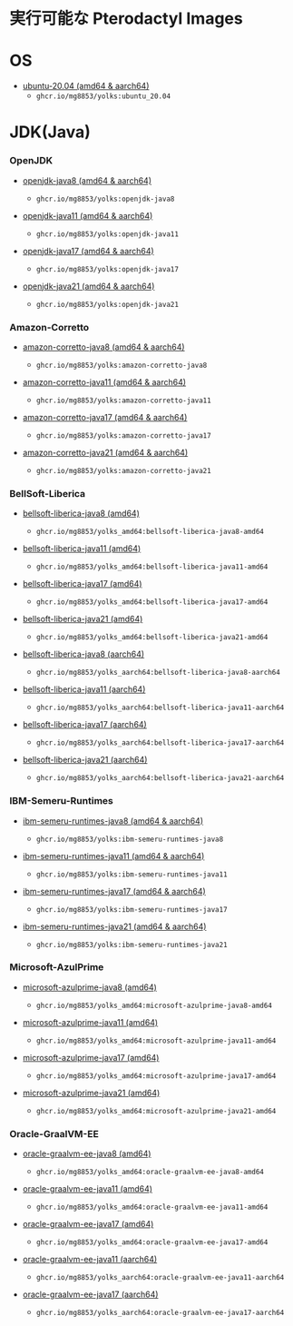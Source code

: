 # 実行可能な Pterodactyl Images

# OS

* [ubuntu-20.04 (amd64 & aarch64)](/ubuntu-20.04)
  * `ghcr.io/mg8853/yolks:ubuntu_20.04`


# JDK(Java)

### OpenJDK

* [openjdk-java8 (amd64 & aarch64)](/OpenJDK-java8)
  * `ghcr.io/mg8853/yolks:openjdk-java8`

* [openjdk-java11 (amd64 & aarch64)](/OpenJDK-java11)
  * `ghcr.io/mg8853/yolks:openjdk-java11`

* [openjdk-java17 (amd64 & aarch64)](/OpenJDK-java17)
  * `ghcr.io/mg8853/yolks:openjdk-java17`

* [openjdk-java21 (amd64 & aarch64)](/OpenJDK-java21)
  * `ghcr.io/mg8853/yolks:openjdk-java21`

### Amazon-Corretto

* [amazon-corretto-java8 (amd64 & aarch64)](/Amazon-Corretto-java8)
  * `ghcr.io/mg8853/yolks:amazon-corretto-java8`

* [amazon-corretto-java11 (amd64 & aarch64)](/Amazon-Corretto-java11)
  * `ghcr.io/mg8853/yolks:amazon-corretto-java11`

* [amazon-corretto-java17 (amd64 & aarch64)](/Amazon-Corretto-java17)
  * `ghcr.io/mg8853/yolks:amazon-corretto-java17`

* [amazon-corretto-java21 (amd64 & aarch64)](/Amazon-Corretto-java21)
  * `ghcr.io/mg8853/yolks:amazon-corretto-java21`

### BellSoft-Liberica

* [bellsoft-liberica-java8 (amd64)](/BellSoft-Liberica-java8/amd64)
  * `ghcr.io/mg8853/yolks_amd64:bellsoft-liberica-java8-amd64`

* [bellsoft-liberica-java11 (amd64)](/BellSoft-Liberica-java11/amd64)
  * `ghcr.io/mg8853/yolks_amd64:bellsoft-liberica-java11-amd64`

* [bellsoft-liberica-java17 (amd64)](/BellSoft-Liberica-java17/amd64)
  * `ghcr.io/mg8853/yolks_amd64:bellsoft-liberica-java17-amd64`

* [bellsoft-liberica-java21 (amd64)](/BellSoft-Liberica-java21/amd64)
  * `ghcr.io/mg8853/yolks_amd64:bellsoft-liberica-java21-amd64`

* [bellsoft-liberica-java8 (aarch64)](/BellSoft-Liberica-java8/aarch64)
  * `ghcr.io/mg8853/yolks_aarch64:bellsoft-liberica-java8-aarch64`

* [bellsoft-liberica-java11 (aarch64)](/BellSoft-Liberica-java11/aarch64)
  * `ghcr.io/mg8853/yolks_aarch64:bellsoft-liberica-java11-aarch64`

* [bellsoft-liberica-java17 (aarch64)](/BellSoft-Liberica-java17/aarch64)
  * `ghcr.io/mg8853/yolks_aarch64:bellsoft-liberica-java17-aarch64`

* [bellsoft-liberica-java21 (aarch64)](/BellSoft-Liberica-java21/aarch64)
  * `ghcr.io/mg8853/yolks_aarch64:bellsoft-liberica-java21-aarch64`

### IBM-Semeru-Runtimes

* [ibm-semeru-runtimes-java8 (amd64 & aarch64)](/IBM-Semeru-Runtimes-java8)
  * `ghcr.io/mg8853/yolks:ibm-semeru-runtimes-java8`

* [ibm-semeru-runtimes-java11 (amd64 & aarch64)](/IBM-Semeru-Runtimes-java11)
  * `ghcr.io/mg8853/yolks:ibm-semeru-runtimes-java11`

* [ibm-semeru-runtimes-java17 (amd64 & aarch64)](/IBM-Semeru-Runtimes-java17)
  * `ghcr.io/mg8853/yolks:ibm-semeru-runtimes-java17`

* [ibm-semeru-runtimes-java21 (amd64 & aarch64)](/IBM-Semeru-Runtimes-java21)
  * `ghcr.io/mg8853/yolks:ibm-semeru-runtimes-java21`

### Microsoft-AzulPrime

* [microsoft-azulprime-java8 (amd64)](/Microsoft-AzulPrime-java8/amd64)
  * `ghcr.io/mg8853/yolks_amd64:microsoft-azulprime-java8-amd64`

* [microsoft-azulprime-java11 (amd64)](/Microsoft-AzulPrime-java11/amd64)
  * `ghcr.io/mg8853/yolks_amd64:microsoft-azulprime-java11-amd64`

* [microsoft-azulprime-java17 (amd64)](/Microsoft-AzulPrime-java17/amd64)
  * `ghcr.io/mg8853/yolks_amd64:microsoft-azulprime-java17-amd64`

* [microsoft-azulprime-java21 (amd64)](/Microsoft-AzulPrime-java21/amd64)
  * `ghcr.io/mg8853/yolks_amd64:microsoft-azulprime-java21-amd64`

### Oracle-GraalVM-EE

* [oracle-graalvm-ee-java8 (amd64)](/Oracle-GraalVM-EE-java8/amd64)
  * `ghcr.io/mg8853/yolks_amd64:oracle-graalvm-ee-java8-amd64`

* [oracle-graalvm-ee-java11 (amd64)](/Oracle-GraalVM-EE-java11/amd64)
  * `ghcr.io/mg8853/yolks_amd64:oracle-graalvm-ee-java11-amd64`

* [oracle-graalvm-ee-java17 (amd64)](/Oracle-GraalVM-EE-java17/amd64)
  * `ghcr.io/mg8853/yolks_amd64:oracle-graalvm-ee-java17-amd64`

* [oracle-graalvm-ee-java11 (aarch64)](/Oracle-GraalVM-EE-java11/aarch64)
  * `ghcr.io/mg8853/yolks_aarch64:oracle-graalvm-ee-java11-aarch64`

* [oracle-graalvm-ee-java17 (aarch64)](/Oracle-GraalVM-EE-java17/aarch64)
  * `ghcr.io/mg8853/yolks_aarch64:oracle-graalvm-ee-java17-aarch64`








